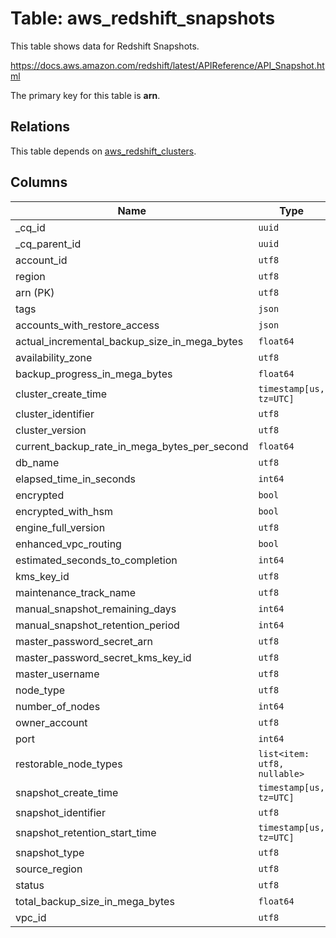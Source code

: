 # Table: aws_redshift_snapshots

This table shows data for Redshift Snapshots.

https://docs.aws.amazon.com/redshift/latest/APIReference/API_Snapshot.html

The primary key for this table is **arn**.

## Relations

This table depends on [aws_redshift_clusters](aws_redshift_clusters.md).

## Columns

| Name          | Type          |
| ------------- | ------------- |
|_cq_id|`uuid`|
|_cq_parent_id|`uuid`|
|account_id|`utf8`|
|region|`utf8`|
|arn (PK)|`utf8`|
|tags|`json`|
|accounts_with_restore_access|`json`|
|actual_incremental_backup_size_in_mega_bytes|`float64`|
|availability_zone|`utf8`|
|backup_progress_in_mega_bytes|`float64`|
|cluster_create_time|`timestamp[us, tz=UTC]`|
|cluster_identifier|`utf8`|
|cluster_version|`utf8`|
|current_backup_rate_in_mega_bytes_per_second|`float64`|
|db_name|`utf8`|
|elapsed_time_in_seconds|`int64`|
|encrypted|`bool`|
|encrypted_with_hsm|`bool`|
|engine_full_version|`utf8`|
|enhanced_vpc_routing|`bool`|
|estimated_seconds_to_completion|`int64`|
|kms_key_id|`utf8`|
|maintenance_track_name|`utf8`|
|manual_snapshot_remaining_days|`int64`|
|manual_snapshot_retention_period|`int64`|
|master_password_secret_arn|`utf8`|
|master_password_secret_kms_key_id|`utf8`|
|master_username|`utf8`|
|node_type|`utf8`|
|number_of_nodes|`int64`|
|owner_account|`utf8`|
|port|`int64`|
|restorable_node_types|`list<item: utf8, nullable>`|
|snapshot_create_time|`timestamp[us, tz=UTC]`|
|snapshot_identifier|`utf8`|
|snapshot_retention_start_time|`timestamp[us, tz=UTC]`|
|snapshot_type|`utf8`|
|source_region|`utf8`|
|status|`utf8`|
|total_backup_size_in_mega_bytes|`float64`|
|vpc_id|`utf8`|
